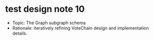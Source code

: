 # test design note 10

- Topic: The Graph subgraph schema
- Rationale: iteratively refining VoteChain design and implementation details.
